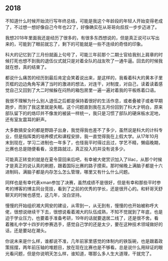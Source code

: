 ## 2018

不知道什么时候开始流行写年终总结，可能是我这个年龄段的年轻人开始变得老成了，不过想一想好像自己今年也22了，好像确实在从哥哥向叔叔一步步迈进了。

我想2018年里面我还是经历了很多的，有很多东西想说的，但是真正说可以写出来的，可能到了眼前就忘了，剩下的可能就是一些不连续的奇怪的印象。

科大的记忆到了三月份就画上句号了，可能三年前那个二期士官给我别上肩章的时候打死也想不到我的退伍仪式就只是对着全队的战友吹了一通牛逼。回去的时候我就在想，真的结束了。

都说什么痛苦的经历到最后肯定会笑着说出来，是这样的，我看着科大的黄本子里页框的边边角角写满了当时的激进的想法，对连干，对制度，对自己，读着读着感觉自己又回到了大二时候躲在闷热的箱包房里一遍一遍对着我的平板练着口语。

我很不理解为什么别人退伍之后都是保持着很好的生活作息，或者叠被子或者早期跑步，而到了我这里就是失眠。这个问题直到我在五月份回到了科大才明白，原来部队留下的的烙印并不像发的被装一样统一，我只是习惯了部队的硬床板水泥地，还有室友震耳的鼾声。

大多数搞安全的都是野路子出身，我觉得我也差不了多少，虽然说是科大的计科专业，但是指挥类的培养模式和课程安排，我一直觉得我在上假大学。从17年10月末到现在，学习二进制也一年多了，也怪我平时得过且过，学艺不精，懒癌晚期，比赛也总是随便看看，没思路就过，真正投入的并没有说多少。

可能真正转变的就是在夏令营回来后吧，有幸被大佬赏识加入了lilac，从那个时候才是真正的说认真的刷题，跟着国际比赛的路子摸索。那时候晚上满脑子都是十六进制码，满脑子都是内存怎么怎么管理，哪里又有什么什么问题。

同样也是有幸代表xman参加了决赛，虽然成绩不是很好，但是有幸和那些平时参考的博客的博主同台竞技，看到了之前的优秀的学长，还是很开心的。和轩哥天舒聊天的时候也感觉，这几年，没白坚持。

慢慢的开始组织湘大网安的建设，从零到一，从无到有，慢慢的也开始被称呼大佬，很想说继续干下去，很想说看着湘大的队伍成熟，不知不觉就到了年底，也是迫于学业压力，也要着手准备考研，19年的话就要退居二线了，还是很不舍。看着雅礼中学十四岁的参赛选手，感觉自己学的还是太少，要在这种技术领域做好的话，还是要站在潮头。

你说未来是什么样，谁都说不准，几年前家里感觉的体制内的铁饭碗，也是跟着政策摇摆，两年前压轴的堆题目，放在现在比赛也是不够看。总是说什么用辩证的眼光看问题，但是你说明天怎么样，谁知道，哪那么多人生大道理，干就完了。
